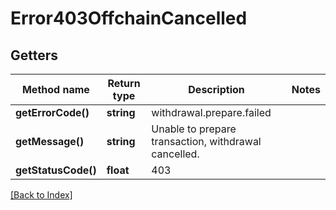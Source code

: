 # Error403OffchainCancelled

## Getters

Method name | Return type | Description | Notes
------------ | ------------- | ------------- | -------------
**getErrorCode()** | **string** | withdrawal.prepare.failed |
**getMessage()** | **string** | Unable to prepare transaction, withdrawal cancelled. |
**getStatusCode()** | **float** | 403 |

[[Back to Index]](../index.md)
